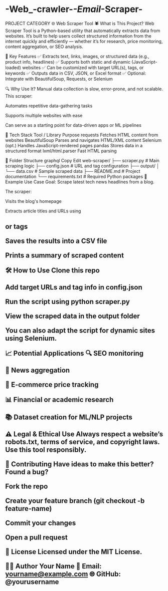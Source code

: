 # -Web_-crawler-_-Email_-Scraper-
PROJECT CATEGORY
🌐 Web Scraper Tool
🕷️ What is This Project?
Web Scraper Tool is a Python-based utility that automatically extracts data from websites. It’s built to help users collect structured information from the internet quickly and efficiently — whether it’s for research, price monitoring, content aggregation, or SEO analysis.

🚀 Key Features
✅ Extracts text, links, images, or structured data (e.g., product info, headlines)
✅ Supports both static and dynamic (JavaScript-loaded) websites
✅ Can be customized with target URL(s), tags, or keywords
✅ Outputs data in CSV, JSON, or Excel format
✅ Optional: Integrate with BeautifulSoup, Requests, or Selenium

🔍 Why Use It?
Manual data collection is slow, error-prone, and not scalable. This scraper:

Automates repetitive data-gathering tasks

Supports multiple websites with ease

Can serve as a starting point for data-driven apps or ML pipelines

🧰 Tech Stack
Tool / Library	Purpose
requests	Fetches HTML content from websites
BeautifulSoup	Parses and navigates HTML/XML content
Selenium (opt.)	Handles JavaScript-rendered pages
pandas	Stores data in a structured format
lxml/html.parser	Fast HTML parsing

📁 Folder Structure
graphql
Copy
Edit
web-scraper/
├── scraper.py           # Main scraping logic
├── config.json          # URL and tag configuration
├── output/
│   └── data.csv         # Sample scraped data
├── README.md            # Project documentation
└── requirements.txt     # Required Python packages
📸 Example Use Case
Goal: Scrape latest tech news headlines from a blog.

The scraper:

Visits the blog's homepage

Extracts article titles and URLs using <h2> or <a> tags

Saves the results into a CSV file

Prints a summary of scraped content

🛠️ How to Use
Clone this repo

Add target URLs and tag info in config.json

Run the script using python scraper.py

View the scraped data in the output folder

You can also adapt the script for dynamic sites using Selenium.

📈 Potential Applications
🔍 SEO monitoring

📰 News aggregation

🛒 E-commerce price tracking

📊 Financial or academic research

📚 Dataset creation for ML/NLP projects

⚠️ Legal & Ethical Use
Always respect a website’s robots.txt, terms of service, and copyright laws. Use this tool responsibly.

🤝 Contributing
Have ideas to make this better? Found a bug?

Fork the repo

Create your feature branch (git checkout -b feature-name)

Commit your changes

Open a pull request

📃 License
Licensed under the MIT License.

👨‍💻 Author
Your Name
📧 Email: yourname@example.com
🌐 GitHub: @yourusername
